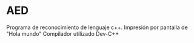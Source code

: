 # AED

Programa de reconocimiento de lenguaje c++. 
Impresión por pantalla de "Hola mundo"
Compilador utilizado Dev-C++ 
